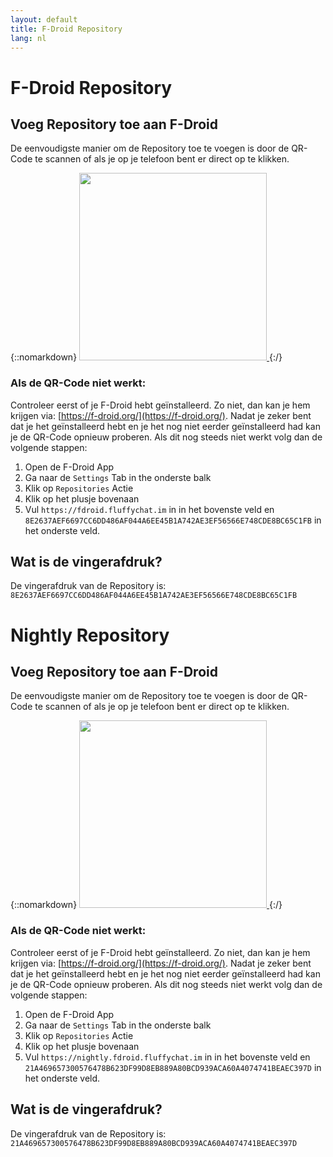 ```yaml
---
layout: default
title: F-Droid Repository
lang: nl
---
```

# F-Droid Repository

## Voeg Repository toe aan F-Droid

De eenvoudigste manier om de Repository toe te voegen is door de QR-Code te scannen of als je op je telefoon bent er direct op te klikken.

{::nomarkdown}
<a href="fdroidrepos://fdroid.fluffychat.im/?fingerprint=8E2637AEF6697CC6DD486AF044A6EE45B1A742AE3EF56566E748CDE8BC65C1FB" >
    <img src="{{site.assets}}/images/qr-code.svg" width="300" height="300"/>
</a>
{:/}


### Als de QR-Code niet werkt:

Controleer eerst of je F-Droid hebt geïnstalleerd. Zo niet, dan kan je hem krijgen via: [https://f-droid.org/](https://f-droid.org/).
Nadat je zeker bent dat je het geïnstalleerd hebt en je het nog niet eerder geïnstalleerd had kan je de QR-Code opnieuw proberen.
Als dit nog steeds niet werkt volg dan de volgende stappen:

1. Open de F-Droid App
2. Ga naar de `Settings` Tab in the onderste balk
3. Klik op `Repositories` Actie
4. Klik op het plusje bovenaan
5. Vul `https://fdroid.fluffychat.im` in in het bovenste veld en `8E2637AEF6697CC6DD486AF044A6EE45B1A742AE3EF56566E748CDE8BC65C1FB` in het onderste veld.

## Wat is de vingerafdruk?

De vingerafdruk van de Repository is: `8E2637AEF6697CC6DD486AF044A6EE45B1A742AE3EF56566E748CDE8BC65C1FB`

# Nightly Repository

## Voeg Repository toe aan F-Droid

De eenvoudigste manier om de Repository toe te voegen is door de QR-Code te scannen of als je op je telefoon bent er direct op te klikken.

{::nomarkdown}
<a href="fdroidrepos://nightly.fdroid.fluffychat.im/?fingerprint=21A469657300576478B623DF99D8EB889A80BCD939ACA60A4074741BEAEC397D" >
    <img src="{{site.assets}}/images/qr-code-nightly.svg" width="300" height="300"/>
</a>
{:/}


### Als de QR-Code niet werkt:

Controleer eerst of je F-Droid hebt geïnstalleerd. Zo niet, dan kan je hem krijgen via: [https://f-droid.org/](https://f-droid.org/).
Nadat je zeker bent dat je het geïnstalleerd hebt en je het nog niet eerder geïnstalleerd had kan je de QR-Code opnieuw proberen.
Als dit nog steeds niet werkt volg dan de volgende stappen:

1. Open de F-Droid App
2. Ga naar de `Settings` Tab in the onderste balk
3. Klik op `Repositories` Actie
4. Klik op het plusje bovenaan
5. Vul `https://nightly.fdroid.fluffychat.im` in in het bovenste veld en `21A469657300576478B623DF99D8EB889A80BCD939ACA60A4074741BEAEC397D` in het onderste veld.

## Wat is de vingerafdruk?

De vingerafdruk van de Repository is: `21A469657300576478B623DF99D8EB889A80BCD939ACA60A4074741BEAEC397D`
